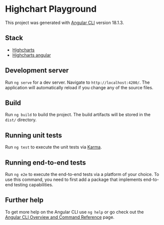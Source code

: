 # Highchart Playground

This project was generated with [Angular CLI](https://github.com/angular/angular-cli) version 18.1.3.

## Stack

- [Highcharts](https://www.highcharts.com/)
- [Highcharts angular](https://www.npmjs.com/package/highcharts-angular#online-examples)

## Development server

Run `ng serve` for a dev server. Navigate to `http://localhost:4200/`. The application will automatically reload if you change any of the source files.

## Build

Run `ng build` to build the project. The build artifacts will be stored in the `dist/` directory.

## Running unit tests

Run `ng test` to execute the unit tests via [Karma](https://karma-runner.github.io).

## Running end-to-end tests

Run `ng e2e` to execute the end-to-end tests via a platform of your choice. To use this command, you need to first add a package that implements end-to-end testing capabilities.

## Further help

To get more help on the Angular CLI use `ng help` or go check out the [Angular CLI Overview and Command Reference](https://angular.dev/tools/cli) page.
